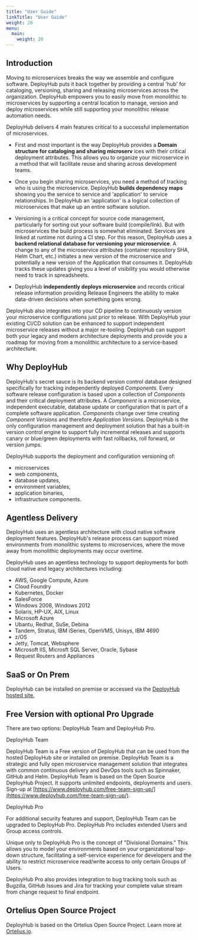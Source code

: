 ```yaml
---
title: "User Guide"
linkTitle: "User Guide"
weight: 20
menu:
  main:
    weight: 20
---
```


## Introduction

Moving to microservices breaks the way we assemble and configure software. DeployHub puts it back together by providing a central &#39;hub&#39; for cataloging, versioning, sharing and releasing microservices across the organization. DeployHub empowers you to easily move from monolithic to microservices by supporting a central location to manage, version and deploy microservices while still supporting your monolithic release automation needs.

DeployHub delivers 4 main features critical to a successful implementation of microservices.

- First and most important is the way DeployHub provides a **Domain structure for cataloging and sharing microserv** ices with their critical deployment attributes. This allows you to organize your microservice in a method that will facilitate reuse and sharing across development teams.

- Once you begin sharing microservices, you need a method of tracking who is using the microservice. DeployHub **builds dependency maps** showing you the service to service and &#39;application&#39; to service relationships. In DeployHub an &#39;application&#39; is a logical collection of microservices that make up an entire software solution.

- Versioning is a critical concept for source code management, particularly for sorting out your software build (compile/link). But with microservices the build process is somewhat eliminated. Services are linked at runtime not during a CI step. For this reason, DeployHub uses a **backend relational database for versioning your microservice**. A change to any of the microservice attributes (container repository SHA, Helm Chart, etc.) initiates a new version of the microservice and potentially a new version of the Application that consumes it. DeployHub tracks these updates giving you a level of visibility you would otherwise need to track in spreadsheets.

- DeployHub **independently deploys microservice** and records critical release information providing Release Engineers the ability to make data-driven decisions when something goes wrong.

DeployHub also integrates into your CD pipeline to continuously version your microservice configurations just prior to release. With DeployHub your existing CI/CD solution can be enhanced to support independent microservice releases without a major re-tooling. DeployHub can support both your legacy and modern architecture deployments and provide you a roadmap for moving from a monolithic architecture to a service-based architecture.

## Why DeployHub

DeployHub&#39;s secret sauce is its backend version control database designed specifically for tracking independently deployed _Components_. Every software release configuration is based upon a collection of _Components_ and their critical deployment attributes. A _Component_ is a microservice, independent executable, database update or configuration that is part of a complete software application. _Components_ change over time creating _Component Versions_ and therefore _Application Versions_. DeployHub is the only configuration management and deployment solution that has a built-in version control engine to support fully incremental releases and supports canary or blue/green deployments with fast rollbacks, roll forward, or version jumps.

DeployHub supports the deployment and configuration versioning of:

- microservices
- web components,
- database updates,
- environment variables,
- application binaries,
- infrastructure components.

## Agentless Delivery

DeployHub uses an agentless architecture with cloud native software deployment features. DeployHub&#39;s release process can support mixed environments from monolithic systems to microservices, where the move away from monolithic deployments may occur overtime.

DeployHub uses an agentless technology to support deployments for both cloud native and legacy architectures including:

- AWS, Google Compute, Azure
- Cloud Foundry
- Kubernetes, Docker
- SalesForce
- Windows 2008, Windows 2012
- Solaris, HP-UX, AIX, Linux
- Microsoft Azure
- Ubantu, Redhat, SuSe, Debina
- Tandem, Stratus, IBM iSeries, OpenVMS, Unisys, IBM 4690
- z/OS
- Jetty, Tomcat, Websphere
- Microsoft IIS, Microsft SQL Server, Oracle, Sybase
- Request Routers and Appliances

## SaaS or On Prem

DeployHub can be installed on premise or accessed via the [DeployHub hosted site.](https://www.deployhub.com/free-team-sign-up/)

## Free Version with optional Pro Upgrade

There are two options: DeployHub Team and DeployHub Pro.

DeployHub Team

DeployHub Team is a Free version of DeployHub that can be used from the hosted DeployHub site or installed on premise. DeployHub Team is a strategic and fully open microservice management solution that integrates with common continuous delivery and DevOps tools such as Spinnaker, GitHub and Helm. DeployHub Team is based on the Open Source DeployHub Project. It supports unlimited endpoints, deployments and users. Sign-up at [https://www.deployhub.com/free-team-sign-up/](https://www.deployhub.com/free-team-sign-up/).

DeployHub Pro

For additional security features and support, DeployHub Team can be upgraded to DeployHub Pro. DeployHub Pro includes extended Users and Group access controls.

Unique only to DeployHub Pro is the concept of &quot;Divisional Domains.&quot; This allows you to model your environments based on your organizational top-down structure, facilitating a self-service experience for developers and the ability to restrict microservice read/write access to only certain Groups of Users.

DeployHub Pro also provides integration to bug tracking tools such as Bugzilla, GitHub Issues and Jira for tracking your complete value stream from change request to final endpoint.

## Ortelius Open Source Project

DeployHub is based on the Ortelius Open Source Project. Learn more at [Ortelius.io](http://www.ortelius.io/).
